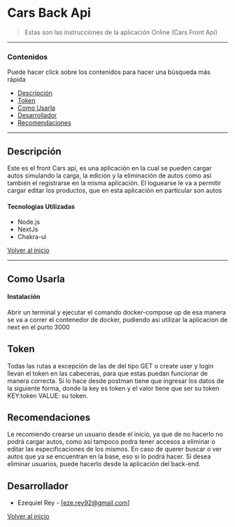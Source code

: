 # Cars Back Api

> Estas son las instrucciones de la aplicación Online (Cars Front Api)

---

### Contenidos

Puede hacer click sobre los contenidos para hacer una búsqueda más rápida

- [Descripción ](#Descripción)
- [Token ](#Token)
- [Como Usarla](#Como-Usarla)
- [Desarrollador](#Desarrollador)
- [Recomendaciones](#Recomendaciones)

---

## Descripción

Este es el front Cars api, es una aplicación en la cual se pueden cargar autos simulando la carga, la edición y la eliminación de autos como así también el registrarse en la misma aplicación. El loguearse le va a permitir cargar editar los productos, que en esta aplicación en particular son autos

#### Tecnologias Utilizadas

- Node.js
- NextJs
- Chakra-ui

[Volver al inicio](#Contenidos)

---

## Como Usarla

#### Instalación

Abrir un terminal y ejecutar el comando docker-compose up de esa manera se va a correr el contenedor de docker, pudiendo asi utilizar la aplicacion de next en el purto 3000

## Token

Todas las rutas a excepción de las de del tipo GET o create user y login llevan el token en las cabeceras, para que estas puedan funcionar de manera correcta. Si lo hace desde postman tiene que ingresar los datos de la siguiente forma, donde la key es token y el valor tiene que ser su token
KEY:token VALUE: su token.

## Recomendaciones

Le recomiendo crearse un usuario desde el inicio, ya que de no hacerlo no podrá cargar autos, como asi tampoco podra tener accesos a eliminar o editar las especificaciones de los mismos. En caso de querer buscar o ver autos que ya se encuentran en la base, eso si lo podrá hacer. Si desea eliminar usuarios, puede hacerlo desde la aplicación del back-end.

## Desarrollador

- Ezequiel Rey - [eze.rey92@gmail.com]

[Volver al inicio](#Contenidos)

